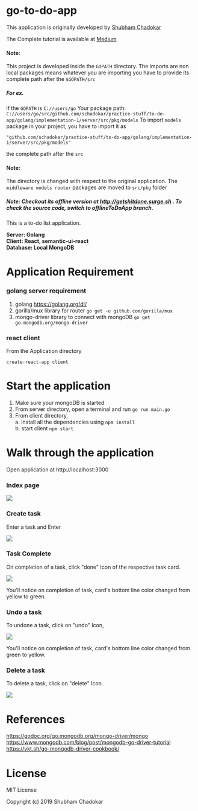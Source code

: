 # go-to-do-app

This application is originally developed by [Shubham Chadokar](https://github.com/schadokar)

The Complete tutorial is available at [Medium](https://levelup.gitconnected.com/build-a-todo-app-in-golang-mongodb-and-react-e1357b4690a6)

#### Note:

This project is developed inside the `GOPATH` directory. The imports are non local packages means whatever you are importing you have to provide its complete path after the `$GOPATH/src`

##### For ex.

if the `GOPATH` is `C://users/go`
Your package path: `C://users/go/src/github.com/schadokar/practice-stuff/to-do-app/golang/implementation-1/server/src/pkg/models`
To import `models` package in your project, you have to import it as

```
"github.com/schadokar/practice-stuff/to-do-app/golang/implementation-1/server/src/pkg/models"
```

the complete path after the `src`

#### Note:

The directory is changed with respect to the original application.
The `middleware models router` packages are moved to `src/pkg` folder

##### Note: Checkout its offline version at http://getshitdone.surge.sh . To check the source code, switch to offlineToDoApp branch.

This is a to-do list application.

**Server: Golang  
Client: React, semantic-ui-react  
Database: Local MongoDB**

# Application Requirement

### golang server requirement

1. golang https://golang.org/dl/
2. gorilla/mux library for router `go get -u github.com/gorilla/mux`
3. mongo-driver library to connect with mongoDB `go get go.mongodb.org/mongo-driver`

### react client

From the Application directory

`create-react-app client`

# Start the application

1. Make sure your mongoDB is started
2. From server directory, open a terminal and run
   `go run main.go`
3. From client directory,  
   a. install all the dependencies using `npm install`  
   b. start client `npm start`

# Walk through the application

Open application at http://localhost:3000

### Index page

![](https://github.com/schadokar/go-to-do-app/blob/master/images/index.PNG)

### Create task

Enter a task and Enter

![](https://github.com/schadokar/go-to-do-app/blob/master/images/createTask.PNG)

### Task Complete

On completion of a task, click "done" Icon of the respective task card.

![](https://github.com/schadokar/go-to-do-app/blob/master/images/taskComplete.PNG)

You'll notice on completion of task, card's bottom line color changed from yellow to green.

### Undo a task

To undone a task, click on "undo" Icon,

![](https://github.com/schadokar/go-to-do-app/blob/master/images/createTask.PNG)

You'll notice on completion of task, card's bottom line color changed from green to yellow.

### Delete a task

To delete a task, click on "delete" Icon.

![](https://github.com/schadokar/go-to-do-app/blob/master/images/deletetask.PNG)

# References

https://godoc.org/go.mongodb.org/mongo-driver/mongo  
https://www.mongodb.com/blog/post/mongodb-go-driver-tutorial  
https://vkt.sh/go-mongodb-driver-cookbook/

# License

MIT License

Copyright (c) 2019 Shubham Chadokar
